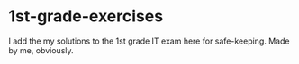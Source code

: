 # 1st-grade-exercises
I add the my solutions to the 1st grade IT exam here for safe-keeping. 
Made by me, obviously. 
